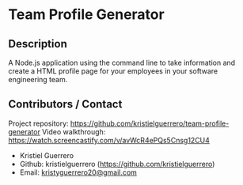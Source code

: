 # Team Profile Generator

## Description

A Node.js application using the command line to take information and create a HTML profile page for your employees in your software engineering team.

## Contributors / Contact

Project repository: https://github.com/kristielguerrero/team-profile-generator
Video walkthrough: https://watch.screencastify.com/v/avWcR4ePQs5Cnsg12CU4

- Kristiel Guerrero
- Github: kristielguerrero (https://github.com/kristielguerrero)
- Email: kristyguerrero20@gmail.com
